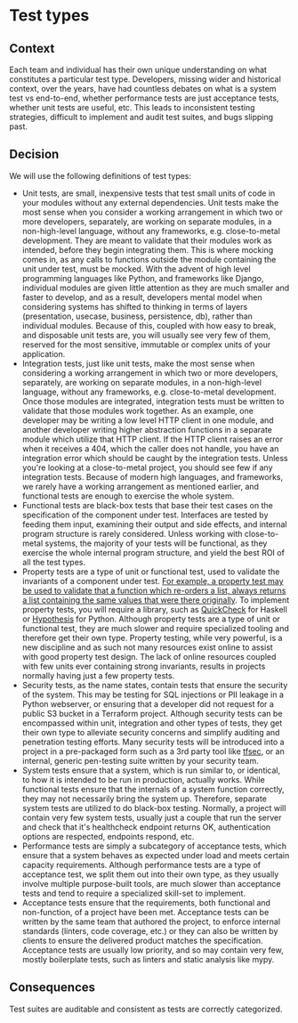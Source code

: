 # Test types

## Context
Each team and individual has their own unique understanding on what constitutes a particular test type. Developers, missing wider and historical context, over the years, have had countless debates on what is a system test vs end-to-end, whether performance tests are just acceptance tests, whether unit tests are useful, etc. This leads to inconsistent testing strategies, difficult to implement and audit test suites, and bugs slipping past.

## Decision
We will use the following definitions of test types:

- Unit tests, are small, inexpensive tests that test small units of code in your modules without any external dependencies. Unit tests make the most sense when you consider a working arrangement in which two or more developers, separately, are working on separate modules, in a non-high-level language, without any frameworks, e.g. close-to-metal development. They are meant to validate that their modules work as intended, before they begin integrating them. This is where mocking comes in, as any calls to functions outside the module containing the unit under test, must be mocked. With the advent of high level programming languages like Python, and frameworks like Django, individual modules are given little attention as they are much smaller and faster to develop, and as a result, developers mental model when considering systems has shifted to thinking in terms of layers (presentation, usecase, business, persistence, db), rather than individual modules. Because of this, coupled with how easy to break, and disposable unit tests are, you will usually see very few of them, reserved for the most sensitive, immutable or complex units of your application.
- Integration tests, just like unit tests, make the most sense when considering a working arrangement in which two or more developers, separately, are working on separate modules, in a non-high-level language, without any frameworks, e.g. close-to-metal development. Once those modules are integrated, integration tests must be written to validate that those modules work together. As an example, one developer may be writing a low level HTTP client in one module, and another developer writing higher abstraction functions in a separate module which utilize that HTTP client. If the HTTP client raises an error when it receives a 404, which the caller does not handle, you have an integration error which should be caught by the integration tests. Unless you're looking at a close-to-metal project, you should see few if any integration tests. Because of modern high languages, and frameworks, we rarely have a working arrangement as mentioned earlier, and functional tests are enough to exercise the whole system.
- Functional tests are black-box tests that base their test cases on the specification of the component under test. Interfaces are tested by feeding them input, examining their output and side effects, and internal program structure is rarely considered. Unless working with close-to-metal systems, the majority of your tests will be functional, as they exercise the whole internal program structure, and yield the best ROI of all the test types.
- Property tests are a type of unit or functional test, used to validate the invariants of a component under test. [For example, a property test may be used to validate that a function which re-orders a list, always returns a list containing the same values that were there originally](https://fsharpforfunandprofit.com/posts/property-based-testing-2/#the-more-things-change-the-more-they-stay-the-same). To implement property tests, you will require a library, such as [QuickCheck](https://hackage.haskell.org/package/QuickCheck) for Haskell or [Hypothesis](https://hypothesis.readthedocs.io/en/latest/) for Python. Although property tests are a type of unit or functional test, they are much slower and require specialized tooling and therefore get their own type. Property testing, while very powerful, is a new discipline and as such not many resources exist online to assist with good property test design. The lack of online resources coupled with few units ever containing strong invariants, results in projects normally having just a few property tests.
- Security tests, as the name states, contain tests that ensure the security of the system. This may be testing for SQL injections or PII leakage in a Python webserver, or ensuring that a developer did not request for a public S3 bucket in a Terraform project. Although security tests can be encompassed within unit, integration and other types of tests, they get their own type to alleviate security concerns and simplify auditing and penetration testing efforts. Many security tests will be introduced into a project in a pre-packaged form such as a 3rd party tool like [tfsec](https://github.com/aquasecurity/tfsec), or an internal, generic pen-testing suite written by your security team.
- System tests ensure that a system, which is run similar to, or identical, to how it is intended to be run in production, actually works. While functional tests ensure that the internals of a system function correctly, they may not necessarily bring the system up. Therefore, separate system tests are utilized to do black-box testing. Normally, a project will contain very few system tests, usually just a couple that run the server and check that it's healthcheck endpoint returns OK, authentication options are respected, endpoints respond, etc.
- Performance tests are simply a subcategory of acceptance tests, which ensure that a system behaves as expected under load and meets certain capacity requirements. Although performance tests are a type of acceptance test, we split them out into their own type, as they usually involve multiple purpose-built tools, are much slower than acceptance tests and tend to require a specialized skill-set to implement.
- Acceptance tests ensure that the requirements, both functional and non-function, of a project have been met. Acceptance tests can be written by the same team that authored the project, to enforce internal standards (linters, code coverage, etc.) or they can also be written by clients to ensure the delivered product matches the specification. Acceptance tests are usually low priority, and so may contain very few, mostly boilerplate tests, such as linters and static analysis like mypy.

## Consequences
Test suites are auditable and consistent as tests are correctly categorized.
